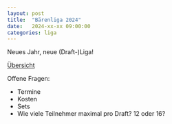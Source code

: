 ```yaml
---
layout: post
title:  "Bärenliga 2024"
date:   2024-xx-xx 09:00:00
categories: liga
---
```

Neues Jahr, neue (Draft-)Liga!

[Übersicht](/liga/uebersicht/)



Offene Fragen:
- Termine
- Kosten
- Sets
- Wie viele Teilnehmer maximal pro Draft? 12 oder 16?